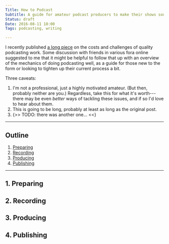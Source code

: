 ```yaml
---
Title: How to Podcast
Subtitle: A guide for amateur podcast producers to make their shows sound and be <em>good</em>.
Status: draft
Date: 2016-08-11 18:00
Tags: podcasting, writing

---
```


I recently published [a long piece][podcasting-theses] on the costs and challenges of quality podcasting work. Some discussion with friends in various fora online suggested to me that it might be helpful to follow that up with an overview of the mechanics of doing podcasting well, as a guide for those new to the form or looking to tighten up their current process a bit.

[podcasting-theses]: https://mereorthodoxy.com/theses-on-podcasting/

Three caveats:

1. I'm not a professional, just a highly motivated amateur. (But then, probably neither are you.) Regardless, take this for what it's worth---there may be even *better* ways of tackling these issues, and if so I'd love to hear about them.
2. This is going to be long, probably at least as long as the original post.
3. {>> TODO: there was another one... <<}

---

## Outline

1. [Preparing](#preparing)
2. [Recording](#recording)
3. [Producing](#producing)
4. [Publishing](#publishing)

---

## 1. Preparing

## 2. Recording

## 3. Producing

## 4. Publishing

